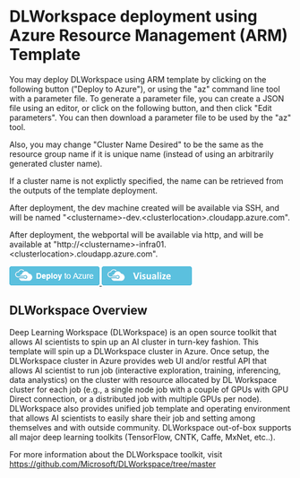 # DLWorkspace deployment using Azure Resource Management (ARM) Template

You may deploy DLWorkspace using ARM template by clicking on the following button ("Deploy to Azure"), or using the "az" command line tool with a parameter file. To generate a parameter file, you can create a JSON file using an editor, or click on the following button, and then click "Edit parameters". You can then download a parameter file to be used by the "az" tool.

Also, you may change "Cluster Name Desired" to be the same as the resource group name if it is unique name (instead of using an arbitrarily generated cluster name).

If a cluster name is not explictly specified, the name can be retrieved from the outputs of the template deployment.

After deployment, the dev machine created will be available via SSH, and will be named "\<clustername>-dev.\<clusterlocation>.cloudapp.azure.com".

After deployment, the webportal will be available via http, and will be available at "http://\<clustername>-infra01.\<clusterlocation>.cloudapp.azure.com".

<a href="https://portal.azure.com/#create/Microsoft.Template/uri/https%3A%2F%2Fraw.githubusercontent.com%2FDLWorkspace%2Fazure-quickstart-templates%2Fdl%2Fdlworkspace-deployment%2Fazuredeploy.json" target="_blank">
<img src="https://raw.githubusercontent.com/Azure/azure-quickstart-templates/master/1-CONTRIBUTION-GUIDE/images/deploytoazure.png"/>
</a>
<a href="http://armviz.io/#/?load=https%3A%2F%2Fraw.githubusercontent.com%2FDLWorkspace%2Fazure-quickstart-templates%2Fdl%2Fdlworkspace-deployment%2Fazuredeploy.json" target="_blank">
<img src="https://raw.githubusercontent.com/Azure/azure-quickstart-templates/master/1-CONTRIBUTION-GUIDE/images/visualizebutton.png"/>
</a>

## DLWorkspace Overview

Deep Learning Workspace (DLWorkspace) is an open source toolkit that allows AI scientists to spin up an AI cluster in turn-key fashion. This template will spin up a DLWorkspace cluster in Azure. Once setup, the DLWorkspace cluster in Azure provides web UI and/or restful API that allows AI scientist to run job (interactive exploration, training, inferencing, data analystics) on the cluster with resource allocated by DL Workspace cluster for each job (e.g., a single node job with a couple of GPUs with GPU Direct connection, or a distributed job with multiple GPUs per node). DLWorkspace also provides unified job template and operating environment that allows AI scientists to easily share their job and setting among themselves and with outside community. DLWorkspace out-of-box supports all major deep learning toolkits (TensorFlow, CNTK, Caffe, MxNet, etc..).

For more information about the DLWorkspace toolkit, visit https://github.com/Microsoft/DLWorkspace/tree/master
